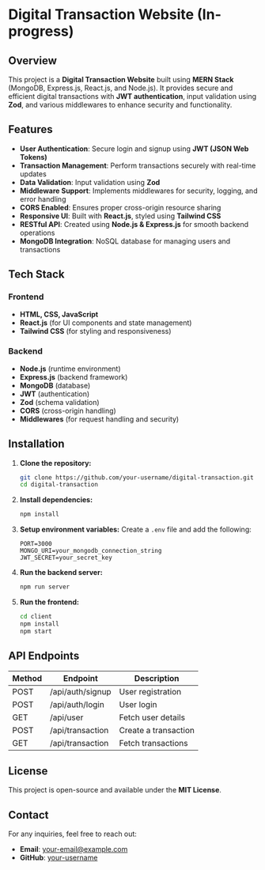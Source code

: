 # Digital Transaction Website (In-progress)

## Overview
This project is a **Digital Transaction Website** built using **MERN Stack** (MongoDB, Express.js, React.js, and Node.js). It provides secure and efficient digital transactions with **JWT authentication**, input validation using **Zod**, and various middlewares to enhance security and functionality.

## Features
- **User Authentication**: Secure login and signup using **JWT (JSON Web Tokens)**
- **Transaction Management**: Perform transactions securely with real-time updates
- **Data Validation**: Input validation using **Zod**
- **Middleware Support**: Implements middlewares for security, logging, and error handling
- **CORS Enabled**: Ensures proper cross-origin resource sharing
- **Responsive UI**: Built with **React.js**, styled using **Tailwind CSS**
- **RESTful API**: Created using **Node.js & Express.js** for smooth backend operations
- **MongoDB Integration**: NoSQL database for managing users and transactions

## Tech Stack
### Frontend
- **HTML, CSS, JavaScript**
- **React.js** (for UI components and state management)
- **Tailwind CSS** (for styling and responsiveness)

### Backend
- **Node.js** (runtime environment)
- **Express.js** (backend framework)
- **MongoDB** (database)
- **JWT** (authentication)
- **Zod** (schema validation)
- **CORS** (cross-origin handling)
- **Middlewares** (for request handling and security)

## Installation
1. **Clone the repository:**
   ```sh
   git clone https://github.com/your-username/digital-transaction.git
   cd digital-transaction
   ```

2. **Install dependencies:**
   ```sh
   npm install
   ```

3. **Setup environment variables:**
   Create a `.env` file and add the following:
   ```env
   PORT=3000
   MONGO_URI=your_mongodb_connection_string
   JWT_SECRET=your_secret_key
   ```

4. **Run the backend server:**
   ```sh
   npm run server
   ```

5. **Run the frontend:**
   ```sh
   cd client
   npm install
   npm start
   ```

## API Endpoints
| Method | Endpoint          | Description          |
|--------|------------------|----------------------|
| POST   | /api/auth/signup | User registration   |
| POST   | /api/auth/login  | User login          |
| GET    | /api/user        | Fetch user details  |
| POST   | /api/transaction | Create a transaction |
| GET    | /api/transaction | Fetch transactions  |

## License
This project is open-source and available under the **MIT License**.

## Contact
For any inquiries, feel free to reach out:
- **Email**: your-email@example.com
- **GitHub**: [your-username](https://github.com/your-username)


